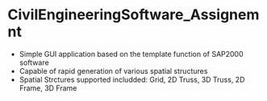 # CivilEngineeringSoftware_Assignemnt
- Simple GUI application based on the template function of SAP2000 software
- Capable of rapid generation of various spatial structures 
- Spatial Strctures supported includded: Grid, 2D Truss, 3D Truss, 2D Frame, 3D Frame

